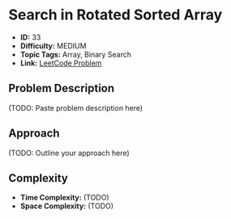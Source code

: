 # Search in Rotated Sorted Array

- **ID:** 33
- **Difficulty:** MEDIUM
- **Topic Tags:** Array, Binary Search
- **Link:** [LeetCode Problem](https://leetcode.com/problems/search-in-rotated-sorted-array/description/)

## Problem Description

(TODO: Paste problem description here)

## Approach

(TODO: Outline your approach here)

## Complexity

- **Time Complexity:** (TODO)
- **Space Complexity:** (TODO)
